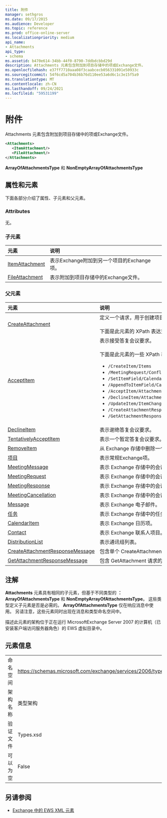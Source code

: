 ```yaml
---
title: 附件
manager: sethgros
ms.date: 09/17/2015
ms.audience: Developer
ms.topic: reference
ms.prod: office-online-server
ms.localizationpriority: medium
api_name:
- Attachments
api_type:
- schema
ms.assetid: b470e614-34bb-44f0-8790-7ddbdcbbd29d
description: Attachments 元素包含附加到项目存储中的项或Exchange文件。
ms.openlocfilehash: e37ff7710aaa08f3caabcecb056331091e50933c
ms.sourcegitcommit: 54f6cd5a704b36b76d110ee53a6d6c1c3e15f5a9
ms.translationtype: MT
ms.contentlocale: zh-CN
ms.lasthandoff: 09/24/2021
ms.locfileid: "59531199"
---
```

# <a name="attachments"></a>附件

Attachments 元素包含附加到项目存储中的项或Exchange文件。 
  
```xml
<Attachments>
   <ItemAttachment/>
   <FileAttachment/>
</Attachments>
```

 **ArrayOfAttachmentsType** 和 **NonEmptyArrayOfAttachmentsType**
## <a name="attributes-and-elements"></a>属性和元素

下面各部分介绍了属性、子元素和父元素。
  
### <a name="attributes"></a>Attributes

无。
  
### <a name="child-elements"></a>子元素

|**元素**|**说明**|
|:-----|:-----|
|[ItemAttachment](itemattachment.md) <br/> |表示Exchange附加到另一个项目的Exchange项。  <br/> |
|[FileAttachment](fileattachment.md) <br/> |表示附加到项目存储中的Exchange文件。  <br/> |
   
### <a name="parent-elements"></a>父元素

|**元素**|**说明**|
|:-----|:-----|
|[CreateAttachment](createattachment.md) <br/> |定义一个请求，用于创建项目存储中Exchange附件。<br/><br/> 下面是此元素的 XPath 表达式:  `/CreateAttachment` <br/> |
|[AcceptItem](acceptitem.md) <br/> | 表示接受答复会议要求。<br/><br/>下面是此元素的一些 XPath 表达式：<ul><li>`/CreateItem/Items`</li><li>`/MeetingRequest/ConflictingMeetings` </li><li>`/SetItemField/CalendarItem/ConflictingMeetings`</li><li>`/AppendToItemField/CalendarItem/ConflictingMeetings`</li><li>`/AcceptItem/Attachments/ItemAttachment/CalendarItem/ConflictingMeetings`</li><li>`/DeclineItem/Attachments/ItemAttachment/CalendarItem/ConflictingMeetings`</li><li>`/UpdateItem/ItemChanges/ItemChange/Updates/AppendToItemField/CalendarItem/AdjacentMeetings`</li><li>`/CreateAttachmentResponseMessage/Attachments/ItemAttachment/CalendarItem/AdjacentMeetings`</li><li>`/GetAttachmentResponseMessage/Attachments/ItemAttachment/CalendarItem/AdjacentMeetings`</li></ul> |
|[DeclineItem](declineitem.md) <br/> |表示谢绝答复会议要求。  <br/> |
|[TentativelyAcceptItem](tentativelyacceptitem.md) <br/> |表示一个暂定答复会议要求。  <br/> |
|[RemoveItem](removeitem.md) <br/> |从 Exchange 存储中删除一个项目。  <br/> |
|[项目](item.md) <br/> |表示常规Exchange项。  <br/> |
|[MeetingMessage](meetingmessage.md) <br/> |表示 Exchange 存储中的会议。  <br/> |
|[MeetingRequest](meetingrequest.md) <br/> |表示 Exchange 存储中的会议请求。  <br/> |
|[MeetingResponse](meetingresponse.md) <br/> |表示 Exchange 存储中的会议响应。  <br/> |
|[MeetingCancellation](meetingcancellation.md) <br/> |表示 Exchange 存储中的会议取消。  <br/> |
|[Message](message-ex15websvcsotherref.md) <br/> |表示 Exchange 电子邮件。  <br/> |
|[任务](task.md) <br/> |表示 Exchange 存储中的任务。  <br/> |
|[CalendarItem](calendaritem.md) <br/> |表示 Exchange 日历项。  <br/> |
|[Contact](contact.md) <br/> |表示 Exchange 联系人项目。  <br/> |
|[DistributionList](distributionlist.md) <br/> |表示通讯组列表。  <br/> |
|[CreateAttachmentResponseMessage](createattachmentresponsemessage.md) <br/> |包含单个 CreateAttachment 请求的状态和结果。  <br/> |
|[GetAttachmentResponseMessage](getattachmentresponsemessage.md) <br/> |包含 GetAttachment 请求的状态和结果。  <br/> |
   
## <a name="remarks"></a>注解

**Attachments** 元素具有相同的子元素，但基于不同类型的 **：ArrayOfAttachmentsType** 和 **NonEmptyArrayOfAttachmentsType**。 这些类型定义子元素是否是必需的。 **ArrayOfAttachmentsType** 仅在响应消息中使用。 另请注意，这些元素同时出现在消息和类型命名空间中。 
  
描述此元素的架构位于正在运行 MicrosoftExchange Server 2007 的计算机（已安装客户端访问服务器角色）的 EWS 虚拟目录中。
  
## <a name="element-information"></a>元素信息

|||
|:-----|:-----|
|命名空间  <br/> |https://schemas.microsoft.com/exchange/services/2006/types  <br/> |
|架构名称  <br/> |类型架构  <br/> |
|验证文件  <br/> |Types.xsd  <br/> |
|可以为空  <br/> |False  <br/> |
   
## <a name="see-also"></a>另请参阅

- [Exchange 中的 EWS XML 元素](ews-xml-elements-in-exchange.md)

